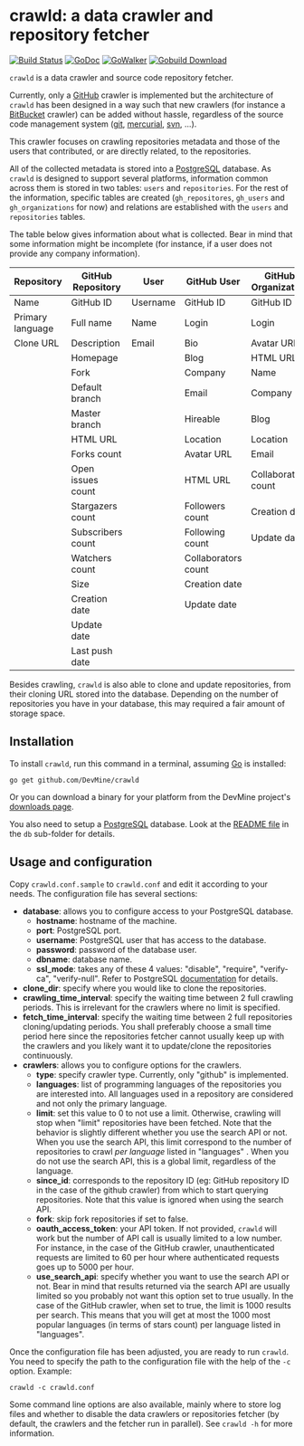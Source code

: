 # crawld: a data crawler and repository fetcher

[![Build Status](https://travis-ci.org/DevMine/crawld.png?branch=master)](https://travis-ci.org/DevMine/crawld)
[![GoDoc](http://godoc.org/github.com/DevMine/crawld?status.svg)](http://godoc.org/github.com/DevMine/crawld)
[![GoWalker](http://img.shields.io/badge/doc-gowalker-blue.svg?style=flat)](https://gowalker.org/github.com/DevMine/crawld)
[![Gobuild Download](http://gobuild.io/badge/github.com/DevMine/crawld/downloads.svg)](http://gobuild.io/github.com/DevMine/crawld)

`crawld` is a data crawler and source code repository fetcher.

Currently, only a [GitHub](https://github.com) crawler is implemented but the
architecture of `crawld` has been designed in a way such that new crawlers (for
instance a [BitBucket](https://bitbucket.org/) crawler) can be added without
hassle, regardless of the source code management system
([git](http://git-scm.com/), [mercurial](http://mercurial.selenic.com/),
[svn](http://subversion.apache.org/), ...).

This crawler focuses on crawling repositories metadata and those of the users
that contributed, or are directly related, to the repositories.

All of the collected metadata is stored into a
[PostgreSQL](http://www.postgresql.org/) database. As `crawld` is designed to
support several platforms, information common across them is stored in two
tables: `users` and `repositories`. For the rest of the information, specific
tables are created (`gh_repositores`, `gh_users` and `gh_organizations` for
now) and relations are established with the `users` and `repositories` tables.

The table below gives information about what is collected. Bear in mind that
some information might be incomplete (for instance, if a user does not provide
any company information).

Repository       | GitHub Repository | User     | GitHub User         | GitHub Organization
-----------------|-------------------|----------|---------------------|--------------------
Name             | GitHub ID         | Username | GitHub ID           | GitHub ID
Primary language | Full name         | Name     | Login               | Login
Clone URL        | Description       | Email    | Bio                 | Avatar URL
                 | Homepage          |          | Blog                | HTML URL
                 | Fork              |          | Company             | Name
                 | Default branch    |          | Email               | Company
                 | Master branch     |          | Hireable            | Blog
                 | HTML URL          |          | Location            | Location
                 | Forks count       |          | Avatar URL          | Email
                 | Open issues count |          | HTML URL            | Collaborators count
                 | Stargazers count  |          | Followers count     | Creation date
                 | Subscribers count |          | Following count     | Update date
                 | Watchers count    |          | Collaborators count |
                 | Size              |          | Creation date       |
                 | Creation date     |          | Update date         |
                 | Update date       |          |                     |
                 | Last push date    |          |                     |

Besides crawling, `crawld` is also able to clone and update repositories, from
their cloning URL stored into the database. Depending on the number of
repositories you have in your database, this may required a fair amount of
storage space.

## Installation

To install `crawld`, run this command in a terminal, assuming
[Go](http://golang.org/) is installed:

    go get github.com/DevMine/crawld

Or you can download a binary for your platform from the DevMine project's
[downloads page](http://devmine.ch/downloads).

You also need to setup a [PostgreSQL](http://www.postgresql.org/) database. Look
at the [README file](https://github.com/DevMine/crawld/blob/master/db/README.md)
in the `db` sub-folder for details.

## Usage and configuration

Copy `crawld.conf.sample` to `crawld.conf` and edit it according to your
needs. The configuration file has several sections:

 * **database**: allows you to configure access to your PostgreSQL
   database.
   - **hostname**: hostname of the machine.
   - **port**: PostgreSQL port.
   - **username**: PostgreSQL user that has access to the database.
   - **password**: password of the database user.
   - **dbname**: database name.
   - **ssl\_mode**: takes any of these 4 values: "disable",
     "require", "verify-ca", "verify-null". Refer to PostgreSQL
     [documentation](http://www.postgresql.org/docs/9.4/static/libpq-ssl.html)
     for details.
 * **clone\_dir**: specify where you would like to clone the
   repositories.
 * **crawling\_time\_interval**: specify the waiting time between 2
   full crawling periods. This is irrelevant for the crawlers where no
   limit is specified.
 * **fetch\_time\_interval**: specify the waiting time between 2 full
   repositories cloning/updating periods. You shall preferably choose a
   small time period here since the repositories fetcher cannot usually
   keep up with the crawlers and you likely want it to update/clone the
   repositories continuously.
 * **crawlers**: allows you to configure options for the crawlers.
   - **type**: specify crawler type. Currently, only "github" is
     implemented.
   - **languages**: list of programming languages of the repositories
     you are interested into. All languages used in a repository are
     considered and not only the primary language.
   - **limit**: set this value to 0 to not use a limit. Otherwise,
     crawling will stop when "limit" repositories have been fetched.
     Note that the behavior is slightly different whether you use the
     search API or not. When you use the search API, this limit
     correspond to the number of repositories to crawl *per language*
     listed in "languages" . When you do not use the search API, this
     is a global limit, regardless of the language.
   - **since\_id**: corresponds to the repository ID (eg: GitHub repository ID
     in the case of the github crawler) from which to start querying
     repositories. Note that this value is ignored when using the search API.
   - **fork**: skip fork repositories if set to false.
   - **oauth\_access\_token**: your API token. If not provided,
     `crawld` will work but the number of API call is usually limited
     to a low number. For instance, in the case of the GitHub
     crawler, unauthenticated requests are limited to 60 per hour
     where authenticated requests goes up to 5000 per hour.
   - **use\_search\_api**: specify whether you want to use the search
     API or not. Bear in mind that results returned via the search
     API are usually limited so you probably not want this option set
     to true usually. In the case of the GitHub crawler, when set to
     true, the limit is 1000 results per search. This means that you
     will get at most the 1000 most popular languages (in terms of
     stars count) per language listed in "languages".

Once the configuration file has been adjusted, you are ready to run `crawld`.
You need to specify the path to the configuration file with the help of the `-c`
option. Example:

    crawld -c crawld.conf

Some command line options are also available, mainly where to store log files
and whether to disable the data crawlers or repositories fetcher (by default,
the crawlers and the fetcher run in parallel). See `crawld -h` for more
information.
